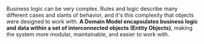 Business logic can be very complex. Rules and logic describe many different cases and slants of behavior, and it's this complexity that objects were designed to work with. **A Domain Model encapsulates business logic and data within a set of interconnected objects (Entity Objects)**, making the system more modular, maintainable, and easier to work with. 